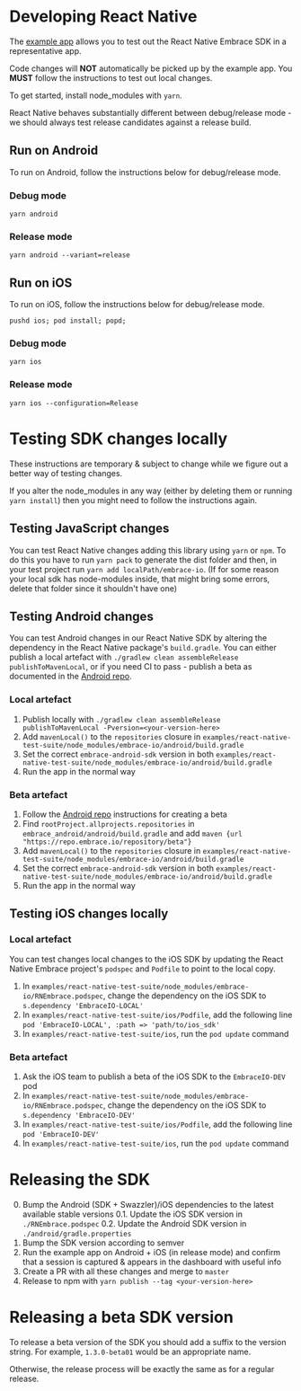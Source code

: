 # Developing React Native

The [example app](examples/react-native-test-suite/) allows you to test out the React Native Embrace SDK in a representative app.

Code changes will **NOT** automatically be picked up by the example app. You **MUST** follow the instructions to test out local changes.

To get started, install node_modules with `yarn`.

React Native behaves substantially different between debug/release mode - we should always test release candidates against a release build.

## Run on Android

To run on Android, follow the instructions below for debug/release mode.

### Debug mode

`yarn android`

### Release mode

`yarn android --variant=release`

## Run on iOS

To run on iOS, follow the instructions below for debug/release mode.

`pushd ios; pod install; popd;`

### Debug mode

`yarn ios`

### Release mode

`yarn ios --configuration=Release`

# Testing SDK changes locally

These instructions are temporary & subject to change while we figure out a better way of testing changes.

If you alter the node_modules in any way (either by deleting them or running `yarn install`) then you might need to follow the instructions again.

## Testing JavaScript changes

You can test React Native changes adding this library using `yarn` or `npm`. To do this you have to run `yarn pack` to generate the dist folder and then, in your test project run `yarn add localPath/embrace-io`. (If for some reason your local sdk has node-modules inside, that might bring some errors, delete that folder since it shouldn't have one)

## Testing Android changes

You can test Android changes in our React Native SDK by altering the dependency in the React Native package's `build.gradle`. You can either publish a local artefact with `./gradlew clean assembleRelease publishToMavenLocal`, or if you need CI to pass - publish a beta as documented in the [Android repo](https://github.com/embrace-io/embrace-android-sdk3#qa-releases).

### Local artefact

1. Publish locally with `./gradlew clean assembleRelease publishToMavenLocal -Pversion=<your-version-here>`
2. Add `mavenLocal()` to the `repositories` closure in `examples/react-native-test-suite/node_modules/embrace-io/android/build.gradle`
3. Set the correct `embrace-android-sdk` version in both `examples/react-native-test-suite/node_modules/embrace-io/android/build.gradle`
4. Run the app in the normal way

### Beta artefact

1. Follow the [Android repo](https://github.com/embrace-io/embrace-android-sdk3#qa-releases) instructions for creating a beta
2. Find `rootProject.allprojects.repositories` in `embrace_android/android/build.gradle` and add `maven {url "https://repo.embrace.io/repository/beta"}`
3. Add `mavenLocal()` to the `repositories` closure in `examples/react-native-test-suite/node_modules/embrace-io/android/build.gradle`
4. Set the correct `embrace-android-sdk` version in both `examples/react-native-test-suite/node_modules/embrace-io/android/build.gradle`
5. Run the app in the normal way

## Testing iOS changes locally

### Local artefact

You can test changes local changes to the iOS SDK by updating the React Native Embrace project's `podspec` and `Podfile` to point to the local copy.

1. In `examples/react-native-test-suite/node_modules/embrace-io/RNEmbrace.podspec`, change the dependency on the iOS SDK to `s.dependency 'EmbraceIO-LOCAL'`
2. In `examples/react-native-test-suite/ios/Podfile`, add the following line `pod 'EmbraceIO-LOCAL', :path => 'path/to/ios_sdk'`
3. In `examples/react-native-test-suite/ios`, run the `pod update` command

### Beta artefact

1. Ask the iOS team to publish a beta of the iOS SDK to the `EmbraceIO-DEV` pod
2. In `examples/react-native-test-suite/node_modules/embrace-io/RNEmbrace.podspec`, change the dependency on the iOS SDK to `s.dependency 'EmbraceIO-DEV'`
3. In `examples/react-native-test-suite/ios/Podfile`, add the following line `pod 'EmbraceIO-DEV'`
4. In `examples/react-native-test-suite/ios`, run the `pod update` command

# Releasing the SDK

0. Bump the Android (SDK + Swazzler)/iOS dependencies to the latest available stable versions
   0.1. Update the iOS SDK version in `./RNEmbrace.podspec`
   0.2. Update the Android SDK version in `./android/gradle.properties`
1. Bump the SDK version according to semver
2. Run the example app on Android + iOS (in release mode) and confirm that a session is captured & appears in the dashboard with useful info
3. Create a PR with all these changes and merge to `master`
4. Release to npm with `yarn publish --tag <your-version-here>`

# Releasing a beta SDK version

To release a beta version of the SDK you should add a suffix to the version string. For example, `1.3.0-beta01` would be an appropriate name.

Otherwise, the release process will be exactly the same as for a regular release.
